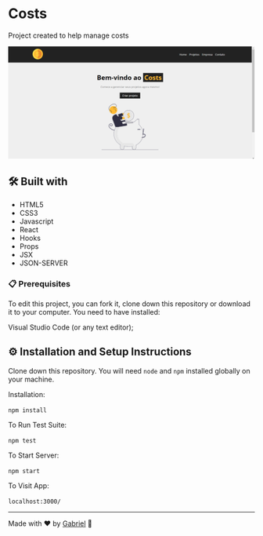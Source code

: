 # Costs
Project created to help manage costs

![screencapture-costs](./public/print_costs.png)

## 🛠️ Built with
* HTML5
* CSS3
* Javascript
* React
* Hooks
* Props
* JSX
* JSON-SERVER

### 📋 Prerequisites

To edit this project, you can fork it, clone down this repository or download it to your computer. You need to have installed:


Visual Studio Code (or any text editor);


## ⚙️ Installation and Setup Instructions

Clone down this repository. You will need `node` and `npm` installed globally on your machine.  

Installation:

`npm install`  

To Run Test Suite:  

`npm test`  

To Start Server:

`npm start`  

To Visit App:

`localhost:3000/`

---
Made with ❤️ by [Gabriel](https://github.com/GabrielAguiarDev) 👀